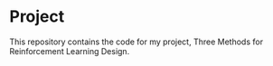 # Project

This repository contains the code for my project, Three Methods for Reinforcement Learning Design.

